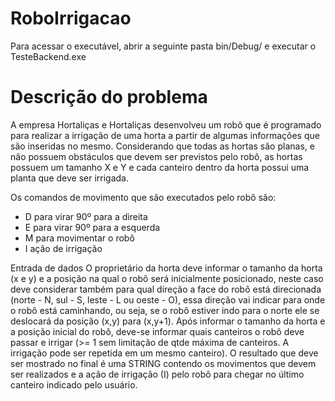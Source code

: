 # RoboIrrigacao

Para acessar o executável, abrir a seguinte pasta bin/Debug/ e executar o TesteBackend.exe

# Descrição do problema
A empresa Hortaliças e Hortaliças desenvolveu um robô que é programado para realizar a irrigação de uma horta a partir de algumas informações que são inseridas no mesmo. Considerando que todas as hortas são planas, e não possuem obstáculos que devem ser previstos pelo robô, as hortas possuem um tamanho X e Y e cada canteiro dentro da horta possui uma planta que deve ser irrigada.

Os comandos de movimento que são executados pelo robô são:
- D para virar 90º para a direita
- E para virar 90º para a esquerda
- M para movimentar o robô
- I ação de irrigação

Entrada de dados
O proprietário da horta deve informar o tamanho da horta (x e y) e a posição na qual o robô será inicialmente posicionado, neste caso deve considerar também para qual direção a face do robô está direcionada (norte - N, sul - S, leste - L ou oeste - O), essa direção vai indicar para onde o robô está caminhando, ou seja, se o robô estiver indo para o norte ele se deslocará da posição (x,y) para (x,y+1).
Após informar o tamanho da horta e a posição inicial do robô, deve-se informar quais canteiros o robô deve passar e irrigar (>= 1 sem limitação de qtde máxima de canteiros. A irrigação pode ser repetida em um mesmo canteiro).
O resultado que deve ser mostrado no final é uma STRING contendo os movimentos que devem ser realizados e a ação de irrigação (I) pelo robô para chegar no último canteiro indicado pelo usuário.


